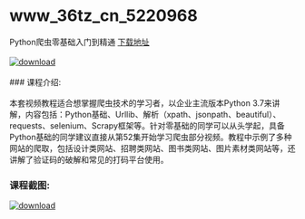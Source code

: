 # www_36tz_cn_5220968
Python爬虫零基础入门到精通
[下载地址](http://www.36tz.cn/article/5220968 "下载地址")
<br/></br>[![download](http://36tz.cn/muke_img/2021_09_1-4-300x179.png "下载地址")](http://www.36tz.cn/article/5220968 "下载地址")
<br/></br>### 课程介绍:<br/></br>本套视频教程适合想掌握爬虫技术的学习者，以企业主流版本Python 3.7来讲解，内容包括：Python基础、Urllib、解析（xpath、jsonpath、beautiful）、requests、selenium、Scrapy框架等。针对零基础的同学可以从头学起，具备Python基础的同学建议直接从第52集开始学习爬虫部分视频。教程中示例了多种网站的爬取，包括设计类网站、招聘类网站、图书类网站、图片素材类网站等，还讲解了验证码的破解和常见的打码平台使用。

### 课程截图:
[![download](http://36tz.cn/muke_img/2021_09_2-4.png "下载地址")](http://www.36tz.cn/article/5220968 "下载地址")
